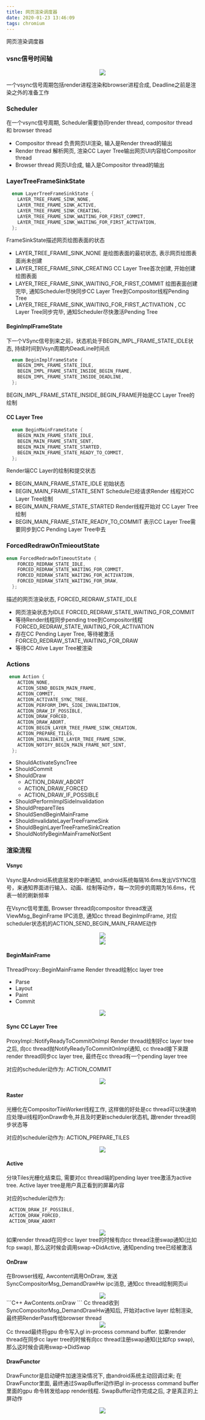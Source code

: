 ```yaml
---
title: 网页渲染调度器
date: 2020-01-23 13:46:09
tags: chromium
---
```

网页渲染调度器
<!--more-->
### vsnc信号时间轴
<center>
    <img src="https://raw.githubusercontent.com/leekeiling/PicturePool/master/pics/vsync.png"/>
</center>


一个vsync信号周期包括render进程渲染和browser进程合成, Deadline之前是渲染之外的准备工作
### Scheduler
在一个vsync信号周期, Scheduler需要协同render thread, compositor thread 和 browser thread
- Compositor thread 负责网页UI渲染, 输入是Render thread的输出
- Render thread 解析网页, 渲染CC Layer Tree输出网页UI内容给Compositor thread
- Browser thread  网页UI合成, 输入是Compositor thread的输出


### LayerTreeFrameSinkState
```C++
  enum LayerTreeFrameSinkState {
    LAYER_TREE_FRAME_SINK_NONE,
    LAYER_TREE_FRAME_SINK_ACTIVE,
    LAYER_TREE_FRAME_SINK_CREATING,
    LAYER_TREE_FRAME_SINK_WAITING_FOR_FIRST_COMMIT,
    LAYER_TREE_FRAME_SINK_WAITING_FOR_FIRST_ACTIVATION,
  };
```

FrameSinkState描述网页绘图表面的状态
- LAYER_TREE_FRAME_SINK_NONE 是绘图表面的最初状态, 表示网页绘图表面尚未创建
- LAYER_TREE_FRAME_SINK_CREATING  CC Layer Tree首次创建, 开始创建绘图表面
- LAYER_TREE_FRAME_SINK_WAITING_FOR_FIRST_COMMIT 绘图表面创建完毕, 通知Scheduler尽快同步CC Layer Tree到Compositor线程Pending Tree
- LAYER_TREE_FRAME_SINK_WAITING_FOR_FIRST_ACTIVATION , CC Layer Tree同步完毕, 通知Scheduler尽快激活Pending Tree


#### BeginImplFrameState
下一个VSync信号到来之前，状态机处于BEGIN_IMPL_FRAME_STATE_IDLE状态, 持续时间到Vsyn周期内DeadLine时间点
```C++
  enum BeginImplFrameState {
    BEGIN_IMPL_FRAME_STATE_IDLE,
    BEGIN_IMPL_FRAME_STATE_INSIDE_BEGIN_FRAME,
    BEGIN_IMPL_FRAME_STATE_INSIDE_DEADLINE,
  };
```
BEGIN_IMPL_FRAME_STATE_INSIDE_BEGIN_FRAME开始是CC Layer Tree的绘制

#### CC Layer Tree
```C++  
  enum BeginMainFrameState {
    BEGIN_MAIN_FRAME_STATE_IDLE,
    BEGIN_MAIN_FRAME_STATE_SENT,
    BEGIN_MAIN_FRAME_STATE_STARTED,
    BEGIN_MAIN_FRAME_STATE_READY_TO_COMMIT,
  };
```
Render端CC Layer的绘制和提交状态
- BEGIN_MAIN_FRAME_STATE_IDLE 初始状态
- BEGIN_MAIN_FRAME_STATE_SENT Schedule已经请求Render 线程对CC Layer Tree绘制
- BEGIN_MAIN_FRAME_STATE_STARTED  Render线程开始对 CC Layer Tree绘制
- BEGIN_MAIN_FRAME_STATE_READY_TO_COMMIT 表示CC Layer Tree需要同步到CC Pending Layer Tree中去

### ForcedRedrawOnTmieoutState
```C++
enum ForcedRedrawOnTimeoutState {
    FORCED_REDRAW_STATE_IDLE,
    FORCED_REDRAW_STATE_WAITING_FOR_COMMIT,
    FORCED_REDRAW_STATE_WAITING_FOR_ACTIVATION,
    FORCED_REDRAW_STATE_WAITING_FOR_DRAW,
  };
```
描述的网页渲染状态, 
FORCED_REDRAW_STATE_IDLE 
- 网页渲染状态为IDLE
FORCED_REDRAW_STATE_WAITING_FOR_COMMIT 
- 等待Render线程同步pending tree到Compositor线程
FORCED_REDRAW_STATE_WAITING_FOR_ACTIVATION
- 存在CC Pending Layer Tree, 等待被激活
FORCED_REDRAW_STATE_WAITING_FOR_DRAW
- 等待CC Ative Layer Tree被渲染

### Actions
```C++ 
 enum Action {
    ACTION_NONE,
    ACTION_SEND_BEGIN_MAIN_FRAME,
    ACTION_COMMIT,
    ACTION_ACTIVATE_SYNC_TREE,
    ACTION_PERFORM_IMPL_SIDE_INVALIDATION,
    ACTION_DRAW_IF_POSSIBLE,
    ACTION_DRAW_FORCED,
    ACTION_DRAW_ABORT,
    ACTION_BEGIN_LAYER_TREE_FRAME_SINK_CREATION,
    ACTION_PREPARE_TILES,
    ACTION_INVALIDATE_LAYER_TREE_FRAME_SINK,
    ACTION_NOTIFY_BEGIN_MAIN_FRAME_NOT_SENT,
  };
```
- ShouldActivateSyncTree
- ShouldCommit
- ShouldDraw
  - ACTION_DRAW_ABORT
  - ACTION_DRAW_FORCED
  - ACTION_DRAW_IF_POSSIBLE
- ShouldPerformImplSideInvalidation
- ShouldPrepareTiles
- ShouldSendBeginMainFrame
- ShouldInvalidateLayerTreeFrameSink
- ShouldBeginLayerTreeFrameSinkCreation
- ShouldNotifyBeginMainFrameNotSent
### 渲染流程
#### Vsnyc 
Vsync是Android系统底层发的中断通知, android系统每隔16.6ms发出VSYNC信号，来通知界面进行输入、动画、绘制等动作，每一次同步的周期为16.6ms，代表一帧的刷新频率

在Vsync信号里面, Browser thread向compositor thread发送ViewMsg_BeginFrame IPC消息, 通知cc thread BeginImplFrame, 对应scheduler状态机的ACTION_SEND_BEGIN_MAIN_FRAME动作
<center>
    <img src="https://raw.githubusercontent.com/leekeiling/PicturePool/master/pics/vsynctrace1.png"/>
</center>
<center>
    <img src="https://raw.githubusercontent.com/leekeiling/PicturePool/master/pics/vsynctrace2.png"/>
</center>

#### BeginMainFrame
ThreadProxy::BeginMainFrame 
Render thread绘制cc layer tree
- Parse
- Layout
- Paint
- Commit
<center>
    <img src="https://raw.githubusercontent.com/leekeiling/PicturePool/master/pics/beginmainframe.png"/>
</center>

#### Sync CC Layer Tree
ProxyImpl::NotifyReadyToCommitOnImpl
Render thread绘制好cc layer tree之后, 向cc thread抛NotifyReadyToCommitOnImpl通知, cc thread接下来跟render thread同步cc layer tree, 最终在cc thread有一个pending layer tree

对应的scheduler动作为: ACTION_COMMIT
<center>
    <img src="https://raw.githubusercontent.com/leekeiling/PicturePool/master/pics/synccc.png"/>
</center>

#### Raster
光栅化在CompositorTileWorker线程工作, 这样做的好处是cc thread可以快速响应处理ui线程的onDraw命令,并且及时更新scheduler状态机, 跟render thread同步状态等

对应的scheduler动作为: ACTION_PREPARE_TILES
<center>
    <img src="https://raw.githubusercontent.com/leekeiling/PicturePool/master/pics/raster.png"/>
</center>

#### Active
分块Tiles光栅化结束后, 需要对cc thread端的pending layer tree激活为active tree. Active layer tree是用户真正看到的屏幕内容

对应的scheduler动作为:
```C++
 ACTION_DRAW_IF_POSSIBLE,
 ACTION_DRAW_FORCED,
 ACTION_DRAW_ABORT
```
<center>
    <img src="https://raw.githubusercontent.com/leekeiling/PicturePool/master/pics/active.png"/>
</center>
如果render thread在同步cc layer tree的时候有向cc thread注册swap通知(比如fcp swap), 那么这时候会调用swap->DidActive, 通知pending tree已经被激活

#### OnDraw
在Browser线程, Awcontent调用OnDraw, 发送SyncCompositorMsg_DemandDrawHw ipc消息, 通知cc thread绘制网页ui

<center>
    <img src="https://raw.githubusercontent.com/leekeiling/PicturePool/master/pics/ondraw.png"/>
</center>
```C++
AwContents.onDraw
```
Cc thread收到SyncCompositorMsg_DemandDrawHw通知后, 开始对active layer 绘制渲染, 最终把RenderPass传给browser thread
<center>
    <img src="https://raw.githubusercontent.com/leekeiling/PicturePool/master/pics/ondraw2.png"/>
</center>
Cc thread最终将gpu 命令写入gl in-process command buffer. 如果render thread在同步cc layer tree的时候有向cc thread注册swap通知(比如fcp swap), 那么这时候会调用swap->DidSwap

#### DrawFunctor
DrawFunctor是启动硬件加速渲染情况下, 由android系统主动回调过来; 在DrawFunctor里面, 最终通过SwapBuffer动作把gl in-processs command buffer里面的gpu 命令转发给app render线程. SwapBuffer动作完成之后, 才是真正的上屏动作

<center>
    <img src="https://raw.githubusercontent.com/leekeiling/PicturePool/master/pics/drawfunctor.png"/>
</center>
